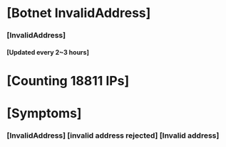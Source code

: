 # [Botnet InvalidAddress]
### [InvalidAddress]
#### [Updated every 2~3 hours]

# [Counting 18811 IPs]

# [Symptoms] 

###   [InvalidAddress] [invalid address rejected] [Invalid address]
